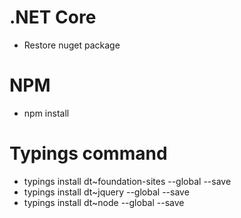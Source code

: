 
# .NET Core
- Restore nuget package

# NPM
- npm install

# Typings command
- typings install dt~foundation-sites --global --save
- typings install dt~jquery --global --save
- typings install dt~node --global --save



